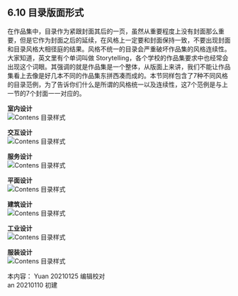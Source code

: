## 6.10 目录版面形式

在作品集中，目录作为紧跟封面其后的一页，虽然从重要程度上没有封面那么重要，但是它作为封面之后的延续，在风格上一定要和封面保持一致，不要出现封面和目录风格大相径庭的结果。风格不统一的目录会严重破坏作品集的风格连续性。大家知道，英文里有个单词叫做 Storytelling，各个学校的作品集要求中也经常会出现这个词眼。其强调的就是作品集是一个整体，从版面上来讲，我们不能让作品集看上去像是好几本不同的作品集东拼西凑而成的。本节同样包含了7种不同风格的目录范例，为了告诉你们什么是所谓的风格统一以及连续性，这7个范例是与上一节的7个封面一一对应的。

**室内设计**  
![Contens 目录样式](http://kitpic.makebi.net/2021/lk_50.jpg)

**交互设计**  
![Contens 目录样式](http://kitpic.makebi.net/2021/lk_51.jpg)  

**服务设计**  
![Contens 目录样式](http://kitpic.makebi.net/2021/lk_56.jpg)  

**平面设计**  
![Contens 目录样式](http://kitpic.makebi.net/2021/lk_52.jpg)  

**建筑设计**  
![Contens 目录样式](http://kitpic.makebi.net/2021/lk_53.jpg)  

**工业设计**  
![Contens 目录样式](http://kitpic.makebi.net/2021/lk_54.jpg)  

**服装设计**  
![Contens 目录样式](http://kitpic.makebi.net/2021/lk_55.jpg)   


本内容：
Yuan 20210125 编辑校对  
an 20210110 初建
